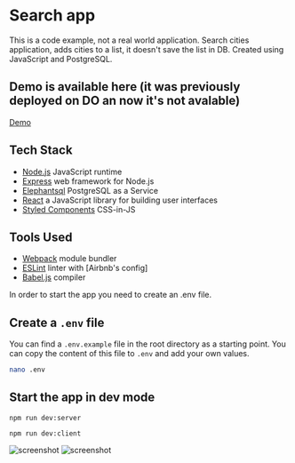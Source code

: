 # Search app

This is a code example, not a real world application.
Search cities application, adds cities to a list, it doesn't save the list in DB.
Created using JavaScript and PostgreSQL.

## Demo is available here (it was previously deployed on DO an now it's not avalable)

[Demo](http://64.226.104.96:3001/)

## Tech Stack

-   [Node.js](https://nodejs.org/en/) JavaScript runtime
-   [Express](https://expressjs.com/) web framework for Node.js
-   [Elephantsql](https://elephantsql.com) PostgreSQL as a Service
-   [React](https://reactjs.org/) a JavaScript library for building user interfaces
-   [Styled Components](https://www.styled-components.com/) CSS-in-JS

## Tools Used

-   [Webpack](https://webpack.js.org/) module bundler
-   [ESLint](http://eslint.org/) linter with [Airbnb's config]
-   [Babel.js](https://babeljs.io/) compiler

In order to start the app you need to create an .env file.

## Create a `.env` file

You can find a `.env.example` file in the root directory as a starting point. You can copy the content of this file to `.env` and add your own values.

```bash
nano .env
```

## Start the app in dev mode

```
npm run dev:server
```

```
npm run dev:client
```

![screenshot](https://github.com/ostefani/search-app/assets/59526402/0c25df16-be9c-4b3b-90b4-75c3420fe4d3)
![screenshot](https://github.com/ostefani/search-app/assets/59526402/27f80983-a4de-4296-a278-9fe7f5dd536b)
